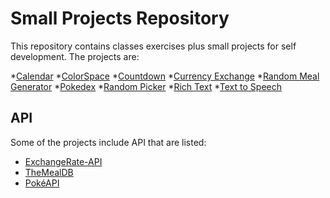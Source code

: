 # Small Projects Repository

This repository contains classes exercises plus small projects for self development.
The projects are:

*[Calendar](https://yan-batista-1326.github.io/Projects/Calendar/index.html)
*[ColorSpace](https://yan-batista-1326.github.io/Projects/ColorSpace/index.html)
*[Countdown](https://yan-batista-1326.github.io/Projects/CountdownTimer/index.html)
*[Currency Exchange](https://yan-batista-1326.github.io/Projects/CurrencyExchange/index.html)
*[Random Meal Generator](https://yan-batista-1326.github.io/Projects/MealGenerator/index.html)
*[Pokedex](https://yan-batista-1326.github.io/Projects/Pokedex/index.html)
*[Random Picker](https://yan-batista-1326.github.io/Projects/RandomPicker/index.html)
*[Rich Text](https://yan-batista-1326.github.io/Projects/RichText/index.html)
*[Text to Speech](https://yan-batista-1326.github.io/Projects/TextToSpeech/index.html)

## API

Some of the projects include API that are listed:

* [ExchangeRate-API](https://www.exchangerate-api.com/)
* [TheMealDB](https://www.themealdb.com/api.php)
* [PokéAPI](https://pokeapi.co/)
